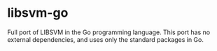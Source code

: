 libsvm-go
=========

Full port of LIBSVM in the Go programming language.
This port has no external dependencies, and uses only the standard packages in Go.

